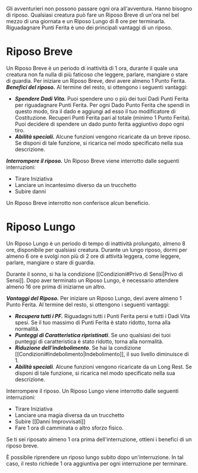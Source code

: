 Gli avventurieri non possono passare ogni ora all'avventura. Hanno bisogno di riposo. Qualsiasi creatura può fare un Riposo Breve di un'ora nel bel mezzo di una giornata e un Riposo Lungo di 8 ore per terminarla. Riguadagnare Punti Ferita è uno dei principali vantaggi di un riposo. 

# Riposo Breve
Un Riposo Breve è un periodo di inattività di 1 ora, durante il quale una creatura non fa nulla di più faticoso che leggere, parlare, mangiare o stare di guardia. Per iniziare un Riposo Breve, devi avere almeno 1 Punto Ferita.
***Benefici del riposo.*** Al termine del resto, si ottengono i seguenti vantaggi:
- ***Spendere Dadi Vita.*** Puoi spendere uno o più dei tuoi Dadi Punti Ferita per riguadagnare Punti Ferita. Per ogni Dado Punto Ferita che spendi in questo modo, tira il dado e aggiungi ad esso il tuo modificatore di Costituzione. Recuperi Punti Ferita pari al totale (minimo 1 Punto Ferita). Puoi decidere di spendere un dado punto ferita aggiuntivo dopo ogni tiro.
- ***Abilità speciali.*** Alcune funzioni vengono ricaricate da un breve riposo. Se disponi di tale funzione, si ricarica nel modo specificato nella sua descrizione.

***Interrompere il riposo.*** Un Riposo Breve viene interrotto dalle seguenti interruzioni:
- Tirare Iniziativa
- Lanciare un incantesimo diverso da un trucchetto
- Subire danni

Un Riposo Breve interrotto non conferisce alcun beneficio.

# Riposo Lungo
Un Riposo Lungo è un periodo di tempo di inattività prolungato, almeno 8 ore, disponibile per qualsiasi creatura. Durante un lungo riposo, dormi per almeno 6 ore e svolgi non più di 2 ore di attività leggera, come leggere, parlare, mangiare o stare di guardia.

Durante il sonno, si ha la condizione [[Condizioni#Privo di Sensi|Privo di Sensi]]. Dopo aver terminato un Riposo Lungo, è necessario attendere almeno 16 ore prima di iniziarne un altro.

***Vantaggi del Riposo.*** Per iniziare un Riposo Lungo, devi avere almeno 1 Punto Ferita. Al termine del resto, si ottengono i seguenti vantaggi:
- ***Recupera tutti i PF.*** Riguadagni tutti i Punti Ferita persi e tutti i Dadi Vita spesi. Se il tuo massimo di Punti Ferita è stato ridotto, torna alla normalità.
- ***Punteggi di Caratteristica ripristinati***. Se uno qualsiasi dei tuoi punteggi di caratteristica è stato ridotto, torna alla normalità.
- ***Riduzione dell'indebolimento***. Se hai la condizione [[Condizioni#Indebolimento|Indebolimento]], il suo livello diminuisce di 1.
- ***Abilità speciali***. Alcune funzioni vengono ricaricate da un Long Rest. Se disponi di tale funzione, si ricarica nel modo specificato nella sua descrizione.

Interrompere il riposo. Un Riposo Lungo viene interrotto dalle seguenti interruzioni:
- Tirare Iniziativa
- Lanciare una magia diversa da un trucchetto
- Subire [[Danni Improvvisati]]
- Fare 1 ora di camminata o altro sforzo fisico.

Se ti sei riposato almeno 1 ora prima dell'interruzione, ottieni i benefici di un riposo breve.

È possibile riprendere un riposo lungo subito dopo un'interruzione. In tal caso, il resto richiede 1 ora aggiuntiva per ogni interruzione per terminare.